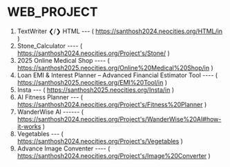# WEB_PROJECT
1. TextWriter ❮/❯ HTML --- ( https://santhosh2024.neocities.org/HTML/in )
2. Stone_Calculator  ---- ( https://santhosh2024.neocities.org/Project's/Stone/ )
3. 2025 Online Medical Shop  ---- ( https://santhosh2025.neocities.org/Online%20Medical%20Shop/in )
4. Loan EMI & Interest Planner – Advanced Financial Estimator Tool ---- ( https://santhosh2025.neocities.org/EMI%20Tool/in )
5. Insta --- ( https://santhosh2025.neocities.org/Insta/in )
6. AI Fitness Planner ---  ( https://santhosh2024.neocities.org/Project's/Fitness%20Planner )
7. WanderWise AI ------   (  https://santhosh2024.neocities.org/Project's/WanderWise%20AI#how-it-works  )
8. Vegetables --- ( https://santhosh2024.neocities.org/Project's/Vegetables )
9. Advance Image Conventer  ---- ( https://santhosh2024.neocities.org/Project's/Image%20Converter )
